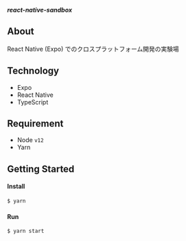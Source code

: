 ***react-native-sandbox***

## About

React Native (Expo) でのクロスプラットフォーム開発の実験場

## Technology

* Expo
* React Native
* TypeScript

## Requirement

* Node `v12`
* Yarn

## Getting Started

#### Install

```bash
$ yarn
```

#### Run

```bash
$ yarn start
```
